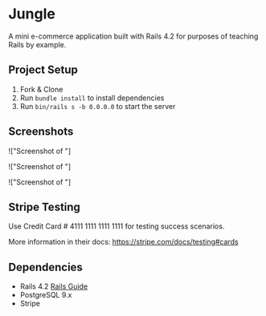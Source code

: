 # Jungle

A mini e-commerce application built with Rails 4.2 for purposes of teaching Rails by example.


## Project Setup

1. Fork & Clone
2. Run `bundle install` to install dependencies
3. Run `bin/rails s -b 0.0.0.0` to start the server

## Screenshots

!["Screenshot of "]

!["Screenshot of "]

!["Screenshot of "]

## Stripe Testing

Use Credit Card # 4111 1111 1111 1111 for testing success scenarios.

More information in their docs: <https://stripe.com/docs/testing#cards>

## Dependencies

* Rails 4.2 [Rails Guide](http://guides.rubyonrails.org/v4.2/)
* PostgreSQL 9.x
* Stripe
